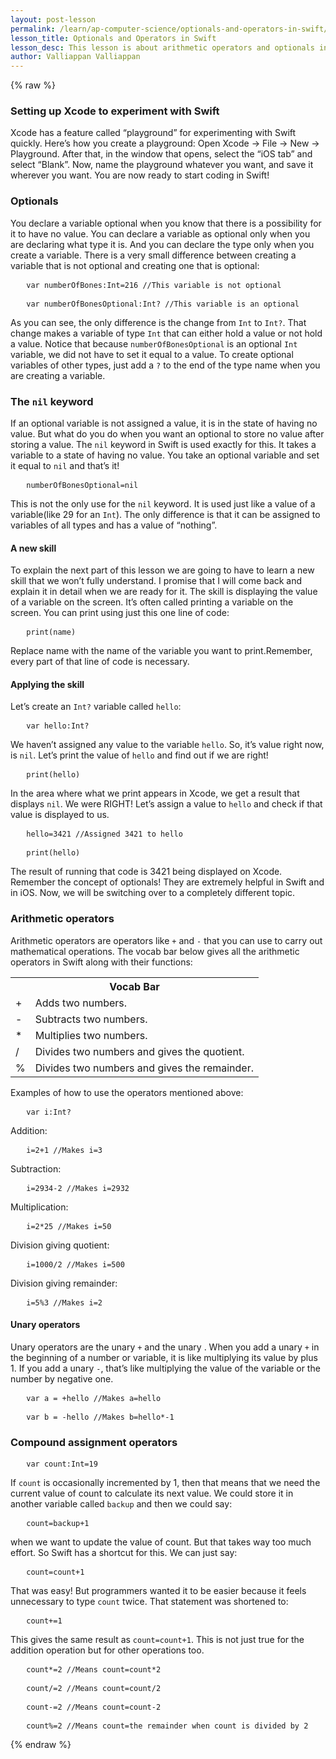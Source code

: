 ```yaml
---
layout: post-lesson
permalink: /learn/ap-computer-science/optionals-and-operators-in-swift/
lesson_title: Optionals and Operators in Swift
lesson_desc: This lesson is about arithmetic operators and optionals in Swift.
author: Valliappan Valliappan
---
```


<script src="/questions.js"></script>
{% raw %}
<h3>Setting up Xcode to experiment with Swift</h3>
Xcode has a feature called “playground” for experimenting with Swift quickly. Here’s how you create a playground:
Open Xcode -> File -> New -> Playground.
After that, in the window that opens, select the “iOS tab” and select “Blank”. Now, name the playground whatever you want, and save it wherever you want.
You are now ready to start coding in Swift!
<h3>Optionals</h3>
You declare a variable optional when you know that there is a possibility for it to have no value. You can declare a variable as optional only when you are declaring what type it is. And you can declare the type only when you create a variable. 
There is a very small difference between creating a variable that is not optional and creating one that is optional:

<pre>   <code>var numberOfBones:Int=216 //This variable is not optional</code></pre>

<pre>   <code>var numberOfBonesOptional:Int? //This variable is an optional</code></pre>

As you can see, the only difference is the change from <code>Int</code> to <code>Int?</code>. That change makes a variable of type <code>Int</code> that can either hold a value or not hold a value. Notice that because <code>numberOfBonesOptional</code> is an optional <code>Int</code> variable, we did not have to set it equal to a value.
To create optional variables of other types, just add a <code>?</code> to the end of the type name when you are creating a variable.

<h3>The <code>nil</code> keyword</h3>
If an optional variable is not assigned a value, it is in the state of having no value. But what do you do when you want an optional to store no value after storing a value. The <code>nil</code> keyword in Swift is used exactly for this. It takes a variable to a state of having no value. You take an optional variable and set it equal to <code>nil</code> and that’s it!

<pre>   <code>numberOfBonesOptional=nil</code></pre>

This is not the only use for the <code>nil</code> keyword. It is used just like a value of a variable(like 29 for an <code>Int</code>). The only difference is that it can be assigned to variables of all types and has a value of “nothing”.

<h4>A new skill</h4>
To explain the next part of this lesson we are going to have to learn a new skill that we won’t fully understand. I promise that I will come back and explain it in detail when we are ready for it. The skill is displaying the value of a variable on the screen. It’s often called printing a variable on the screen. 
You can print using just this one line of code:

<pre>   <code>print(name)</code></pre>

Replace name with the name of the variable you want to print.Remember, every part of that line of code is necessary.
<h4>Applying the skill</h4>
Let’s create an <code>Int?</code> variable called <code>hello</code>:

<pre>   <code>var hello:Int?</code></pre>

We haven’t assigned any value to the variable <code>hello</code>. So, it’s value right now, is <code>nil</code>. Let’s print the value of <code>hello</code> and find out if we are right!

<pre>   <code>print(hello)</code></pre>

In the area where what we print appears in Xcode, we get a result that displays <code>nil</code>. We were RIGHT!
Let’s assign a value to <code>hello</code> and check if that value is displayed to us.

<pre>   <code>hello=3421 //Assigned 3421 to hello</code></pre>

<pre>   <code>print(hello)</code></pre>

The result of running that code is 3421 being displayed on Xcode. Remember the concept of optionals! They are extremely helpful in Swift and in iOS. Now, we will be switching over to a completely different topic.

<h3>Arithmetic operators</h3>
Arithmetic operators are operators like <code>+</code> and <code>-</code> that you can use to carry out mathematical operations. The vocab bar below gives all the arithmetic operators in Swift along with their functions:
<table>
<tr>
<th colspan="2">Vocab Bar</th>
</tr>
<tr>
<td>+</td>
<td>Adds two numbers.</td>
</tr>
<tr>
<td>-</td>
<td>Subtracts two numbers.</td>
</tr>
<tr>
<td>*</td>
<td>Multiplies two numbers.</td>
</tr>
<tr>
<td>/</td>
<td>Divides two numbers and gives the quotient.</td>
</tr>
<tr>
<td>%</td>
<td>Divides two numbers and gives the remainder.</td>
</tr>
</table>
Examples of how to use the operators mentioned above:

<pre>   <code>var i:Int?</code></pre>

Addition:

<pre>   <code>i=2+1 //Makes i=3</code></pre>

Subtraction:

<pre>   <code>i=2934-2 //Makes i=2932</code></pre>

Multiplication:

<pre>   <code>i=2*25 //Makes i=50</code></pre>

Division giving quotient:

<pre>   <code>i=1000/2 //Makes i=500</code></pre>

Division giving remainder:

<pre>   <code>i=5%3 //Makes i=2</code></pre>

<h4>Unary operators</h4>
Unary operators are the unary <code>+</code> and the unary . When you add a unary <code>+</code> in the beginning of a number or variable, it is like multiplying its value by plus 1. If you add a unary <code>-</code>, that’s like multiplying the value of the variable or the number by negative one.

<pre>   <code>var a = +hello //Makes a=hello</code></pre>

<pre>   <code>var b = -hello //Makes b=hello*-1</code></pre>

<h3>Compound assignment operators</h3>

<pre>   <code>var count:Int=19</code></pre>

If <code>count</code> is occasionally incremented by 1, then that means that we need the current value of count to calculate its next value. We could store it in another variable called <code>backup</code> and then we could say:

<pre>   <code>count=backup+1</code></pre>

when we want to update the value of count. But that takes way too much effort.
So Swift has a shortcut for this. We can just say:

<pre>   <code>count=count+1</code></pre>

That was easy!
But programmers wanted it to be easier because it feels unnecessary to type <code>count</code> twice.
That statement was shortened to:

<pre>   <code>count+=1</code></pre>

This gives the same result as <code>count=count+1</code>.
This is not just true for the addition operation but for other operations too.

<pre>   <code>count*=2 //Means count=count*2</code></pre>

<pre>   <code>count/=2 //Means count=count/2</code></pre>

<pre>   <code>count-=2 //Means count=count-2</code></pre>

<pre>   <code>count%=2 //Means count=the remainder when count is divided by 2</code></pre>
{% endraw %}


